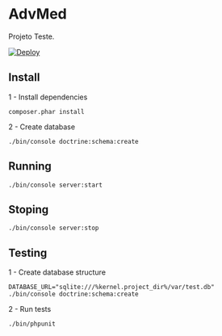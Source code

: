 # AdvMed

Projeto Teste.

[![Deploy](https://www.herokucdn.com/deploy/button.svg)](https://heroku.com/deploy?template=https://github.com/mrprompt/advmed/tree/master)

## Install

1 - Install dependencies

```console
composer.phar install
```

2 - Create database

```console
./bin/console doctrine:schema:create
```

## Running

```console
./bin/console server:start
```

## Stoping

```console
./bin/console server:stop
```

## Testing

1 - Create database structure

```console
DATABASE_URL="sqlite:///%kernel.project_dir%/var/test.db" ./bin/console doctrine:schema:create
```

2 - Run tests

```console
./bin/phpunit
```
